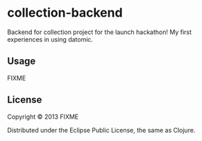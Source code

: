 # collection-backend
Backend for collection project for the launch hackathon! 
My first experiences in using datomic.

## Usage

FIXME

## License

Copyright © 2013 FIXME

Distributed under the Eclipse Public License, the same as Clojure.
